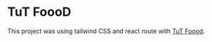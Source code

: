 # TuT FoooD 

This project was using tailwind CSS and react route with [TuT Foood](https://mdmahfujarrahman.github.io/TuT-Foood/).


